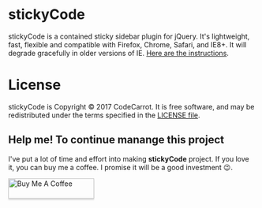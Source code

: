 # stickyCode

stickyCode is a contained sticky sidebar plugin for jQuery. It's lightweight, fast, flexible and compatible with Firefox, Chrome, Safari, and IE8+. It will degrade gracefully in older versions of IE. [Here are the instructions](http://mittalyashu.github.io/stickycode/).

License
==========

stickyCode is Copyright © 2017 CodeCarrot. It is free software, and may be redistributed under the terms specified in the [LICENSE file](LICENSE).

## Help me! To continue manange this project

I've put a lot of time and effort into making **stickyCode** project. If you love it, you can buy me a coffee. I promise it will be a good investment 😉.

<a href="https://www.buymeacoffee.com/mittalyashu" target="_blank"><img src="https://www.buymeacoffee.com/assets/img/custom_images/orange_img.png" alt="Buy Me A Coffee" style="height: 41px !important;width: 174px !important;box-shadow: 0px 3px 2px 0px rgba(190, 190, 190, 0.5) !important;-webkit-box-shadow: 0px 3px 2px 0px rgba(190, 190, 190, 0.5) !important;" ></a>

